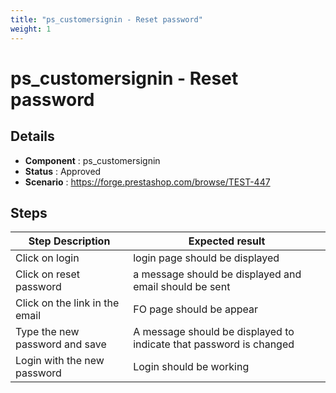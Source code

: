 ```yaml
---
title: "ps_customersignin - Reset password"
weight: 1
---
```


# ps_customersignin - Reset password
## Details
* **Component** : ps_customersignin
* **Status** : Approved
* **Scenario** : https://forge.prestashop.com/browse/TEST-447

## Steps
| Step Description | Expected result |
| ----- | ----- |
| Click on login | login page should be displayed |
| Click on reset password | a message should be displayed and email should be sent |
| Click on the link in the email | FO page should be appear |
| Type the new password and save | A message should be displayed to indicate that password is changed |
| Login with the new password | Login should be working |
